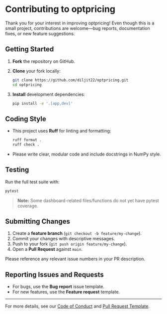 # Contributing to optpricing

Thank you for your interest in improving optpricing! Even though this is a small project, contributions are welcome—bug reports, documentation fixes, or new feature suggestions.

## Getting Started

1. **Fork** the repository on GitHub.
2. **Clone** your fork locally:

   ```bash
   git clone https://github.com/diljit22/optpricing.git
   cd optpricing
   ```

3. **Install** development dependencies:

   ```bash
   pip install -e '.[app,dev]'
   ```

## Coding Style

* This project uses **Ruff** for linting and formatting:

  ```bash
  ruff format .
  ruff check .
  ```

* Please write clear, modular code and include docstrings in NumPy style.

## Testing

Run the full test suite with:

```bash
pytest
```

> **Note:** Some dashboard-related files/functions do not yet have pytest coverage.

## Submitting Changes

1. Create a **feature branch** (`git checkout -b feature/my-change`).
2. Commit your changes with descriptive messages.
3. Push to your fork (`git push origin feature/my-change`).
4. Open a **Pull Request** against `main`.

Please reference any relevant issue numbers in your PR description.

## Reporting Issues and Requests

* For bugs, use the **Bug report** issue template.
* For new features, use the **Feature request** template.

---

For more details, see our [Code of Conduct](CODE_OF_CONDUCT.md) and [Pull Request Template](PULL_REQUEST_TEMPLATE.md).
